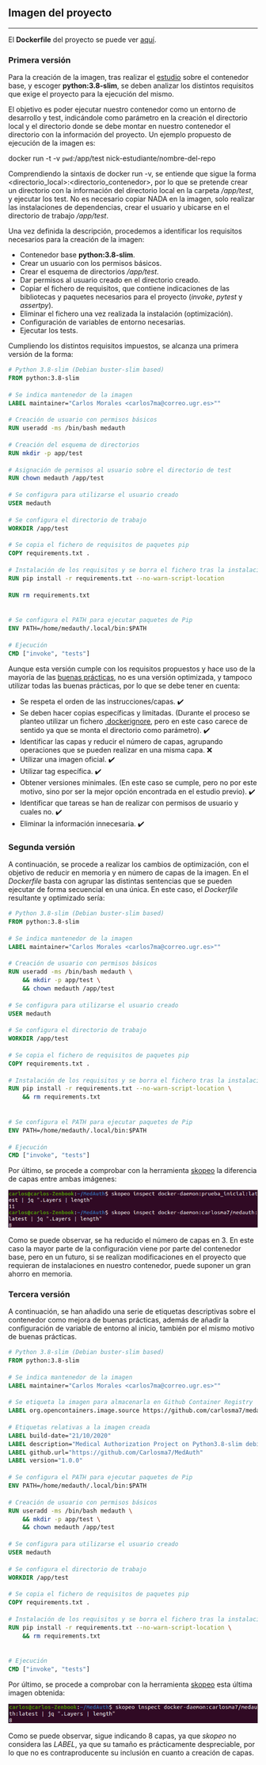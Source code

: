 ## Imagen del proyecto

---

El **Dockerfile** del proyecto se puede ver [aquí](https://github.com/Carlosma7/MedAuth/blob/main/Dockerfile).

### Primera versión

Para la creación de la imagen, tras realizar el [estudio](https://carlosma7.github.io/MedAuth/doc/estudio_docker/estudio_contenedor_base) sobre el contenedor base, y escoger **python:3.8-slim**, se deben analizar los distintos requisitos que exige el proyecto para la ejecución del mismo.

El objetivo es poder ejecutar nuestro contenedor como un entorno de desarrollo y test, indicándole como parámetro en la creación el directorio local y el directorio donde se debe montar en nuestro contenedor el directorio con la información del proyecto. Un ejemplo propuesto de ejecución de la imagen es:

docker run -t -v `pwd`:/app/test nick-estudiante/nombre-del-repo

Comprendiendo la sintaxis de docker run -v, se entiende que sigue la forma <directorio_local>:<directorio_contenedor>, por lo que se pretende crear un directorio con la información del directorio local en la carpeta */app/test*, y ejecutar los test. No es necesario copiar NADA en la imagen, solo realizar las instalaciones de dependencias, crear el usuario y ubicarse en el directorio de trabajo */app/test*.

Una vez definida la descripción, procedemos a identificar los requisitos necesarios para la creación de la imagen:

* Contenedor base **python:3.8-slim**.
* Crear un usuario con los permisos básicos.
* Crear el esquema de directorios */app/test*.
* Dar permisos al usuario creado en el directorio creado.
* Copiar el fichero de requisitos, que contiene indicaciones de las bibliotecas y paquetes necesarios para el proyecto (*invoke*, *pytest* y *assertpy*).
* Eliminar el fichero una vez realizada la instalación (optimización).
* Configuración de variables de entorno necesarias.
* Ejecutar los tests.

Cumpliendo los distintos requisitos impuestos, se alcanza una primera versión de la forma:

```dockerfile
# Python 3.8-slim (Debian buster-slim based)
FROM python:3.8-slim

# Se indica mantenedor de la imagen
LABEL maintainer="Carlos Morales <carlos7ma@correo.ugr.es>""

# Creación de usuario con permisos básicos
RUN useradd -ms /bin/bash medauth

# Creación del esquema de directorios
RUN mkdir -p app/test

# Asignación de permisos al usuario sobre el directorio de test
RUN chown medauth /app/test

# Se configura para utilizarse el usuario creado
USER medauth

# Se configura el directorio de trabajo
WORKDIR /app/test

# Se copia el fichero de requisitos de paquetes pip
COPY requirements.txt .

# Instalación de los requisitos y se borra el fichero tras la instalación
RUN pip install -r requirements.txt --no-warn-script-location

RUN rm requirements.txt


# Se configura el PATH para ejecutar paquetes de Pip
ENV PATH=/home/medauth/.local/bin:$PATH

# Ejecución
CMD ["invoke", "tests"]
```

Aunque esta versión cumple con los requisitos propuestos y hace uso de la mayoría de las [buenas prácticas](https://www.docker.com/blog/intro-guide-to-dockerfile-best-practices/), no es una versión optimizada, y tampoco utilizar todas las buenas prácticas, por lo que se debe tener en cuenta:

* Se respeta el orden de las instrucciones/capas. :heavy_check_mark:
* Se deben hacer copias específicas y limitadas. (Durante el proceso se planteo utilizar un fichero [.dockerignore](https://github.com/Carlosma7/MedAuth/blob/9fd88e66b74de76d122aff1f966bcd666a375004/.dockerignore), pero en este caso carece de sentido ya que se monta el directorio como parámetro). :heavy_check_mark:
* Identificar las capas y reducir el número de capas, agrupando operaciones que se pueden realizar en una misma capa. :x:
* Utilizar una imagen oficial. :heavy_check_mark:
* Utilizar tag específica. :heavy_check_mark:
* Obtener versiones minimales. (En este caso se cumple, pero no por este motivo, sino por ser la mejor opción encontrada en el estudio previo). :heavy_check_mark:
* Identificar que tareas se han de realizar con permisos de usuario y cuales no. :heavy_check_mark:
* Eliminar la información innecesaria. :heavy_check_mark:

### Segunda versión

A continuación, se procede a realizar los cambios de optimización, con el objetivo de reducir en memoria y en número de capas de la imagen. En el *Dockerfile* basta con agrupar las distintas sentencias que se pueden ejecutar de forma secuencial en una única. En este caso, el *Dockerfile* resultante y optimizado sería:

```dockerfile
# Python 3.8-slim (Debian buster-slim based)
FROM python:3.8-slim

# Se indica mantenedor de la imagen
LABEL maintainer="Carlos Morales <carlos7ma@correo.ugr.es>""

# Creación de usuario con permisos básicos
RUN useradd -ms /bin/bash medauth \
	&& mkdir -p app/test \
	&& chown medauth /app/test

# Se configura para utilizarse el usuario creado
USER medauth

# Se configura el directorio de trabajo
WORKDIR /app/test

# Se copia el fichero de requisitos de paquetes pip
COPY requirements.txt .

# Instalación de los requisitos y se borra el fichero tras la instalación
RUN pip install -r requirements.txt --no-warn-script-location \
	&& rm requirements.txt


# Se configura el PATH para ejecutar paquetes de Pip
ENV PATH=/home/medauth/.local/bin:$PATH

# Ejecución
CMD ["invoke", "tests"]
```

Por último, se procede a comprobar con la herramienta [skopeo](https://github.com/containers/skopeo) la diferencia de capas entre ambas imágenes:

![Skopeo](../img/skopeo.png "Skopeo")

Como se puede observar, se ha reducido el número de capas en 3. En este caso la mayor parte de la configuración viene por parte del contenedor base, pero en un futuro, si se realizan modificaciones en el proyecto que requieran de instalaciones en nuestro contenedor, puede suponer un gran ahorro en memoria.

### Tercera versión

A continuación, se han añadido una serie de etiquetas descriptivas sobre el contenedor como mejora de buenas prácticas, además de añadir la configuración de variable de entorno al inicio, también por el mismo motivo de buenas prácticas.

```dockerfile
# Python 3.8-slim (Debian buster-slim based)
FROM python:3.8-slim

# Se indica mantenedor de la imagen
LABEL maintainer="Carlos Morales <carlos7ma@correo.ugr.es>""

# Se etiqueta la imagen para almacenarla en Github Container Registry
LABEL org.opencontainers.image.source https://github.com/carlosma7/medauth

# Etiquetas relativas a la imagen creada
LABEL build-date="21/10/2020"
LABEL description="Medical Authorization Project on Python3.8-slim debian based docker."
LABEL github.url="https://github.com/Carlosma7/MedAuth"
LABEL version="1.0.0"

# Se configura el PATH para ejecutar paquetes de Pip
ENV PATH=/home/medauth/.local/bin:$PATH

# Creación de usuario con permisos básicos
RUN useradd -ms /bin/bash medauth \
	&& mkdir -p app/test \
	&& chown medauth /app/test

# Se configura para utilizarse el usuario creado
USER medauth

# Se configura el directorio de trabajo
WORKDIR /app/test

# Se copia el fichero de requisitos de paquetes pip
COPY requirements.txt .

# Instalación de los requisitos y se borra el fichero tras la instalación
RUN pip install -r requirements.txt --no-warn-script-location \
	&& rm requirements.txt


# Ejecución
CMD ["invoke", "tests"]
```

Por último, se procede a comprobar con la herramienta [skopeo](https://github.com/containers/skopeo) esta última imagen obtenida:

![Skopeo](../img/skopeo2.png "Skopeo")

Como se puede observar, sigue indicando 8 capas, ya que *skopeo* no considera las *LABEL*, ya que su tamaño es prácticamente despreciable, por lo que no es contraproducente su inclusión en cuanto a creación de capas.
